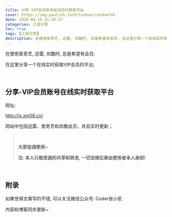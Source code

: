 ```yaml
---
title: 分享-VIP会员账号在线实时获取平台
cover: https://img.paulzzh.tech/touhou/random?45
date: 2020-04-16 21:29:57
categories: 工具分享
toc: true
tags: [工具分享]
description: 在使用爱奇艺, 迅雷, 优酷时, 总是希望有会员; 在这里分享一个在线实时获取VIP会员的平台
---
```


在使用爱奇艺, 迅雷, 优酷时, 总是希望有会员;

在这里分享一个在线实时获取VIP会员的平台;

<br/>

<!--more-->

## 分享-VIP会员账号在线实时获取平台

网址:

http://jx.xm08.cn/

网站中包括迅雷、爱奇艺和优酷会员，并且实时更新；

><br/>
>
>**大家低调使用~**
>
>**注: 本人只做资源的共享和转发, 一切法律后果由使用者本人承担!**

<br/>

## 附录

如果觉得文章写的不错, 可以关注微信公众号: Coder张小凯

内容和博客同步更新~

<br/>